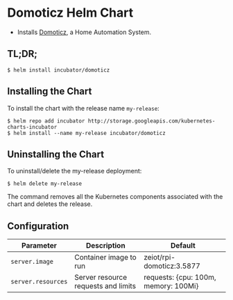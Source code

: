 # Domoticz Helm Chart

* Installs [Domoticz](https://www.domoticz.com), a Home Automation System.

## TL;DR;

```console
$ helm install incubator/domoticz
```

## Installing the Chart

To install the chart with the release name `my-release`:

```console
$ helm repo add incubator http://storage.googleapis.com/kubernetes-charts-incubator
$ helm install --name my-release incubator/domoticz
```

## Uninstalling the Chart

To uninstall/delete the my-release deployment:

```console
$ helm delete my-release
```

The command removes all the Kubernetes components associated with the chart and deletes the release.


## Configuration

| Parameter                             | Description                         | Default                                           |
|---------------------------------------|-------------------------------------|---------------------------------------------------|
| `server.image`                        | Container image to run              | zeiot/rpi-domoticz:3.5877                         |
| `server.resources`                    | Server resource requests and limits | requests: {cpu: 100m, memory: 100Mi}              |
